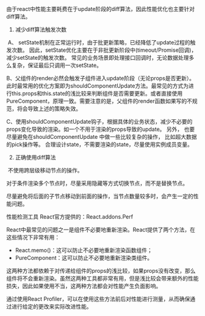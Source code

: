 由于react中性能主要耗费在于update阶段的diff算法，因此性能优化也主要针对diff算法。

1. 减少diff算法触发次数

​		A、 setState机制在正常运行时，由于批更新策略，已经降低了update过程的触发次数。
因此，setState优化主要在于非批更新阶段中(timeout/Promise回调)，减少setState的触发次数。
常见的业务场景即处理接口回调时，无论数据处理多么复杂，保证最后只调用一次setState。

​		B、父组件的render必然会触发子组件进入update阶段（无论props是否更新）。此时最常用的优化方案即为shouldComponentUpdate方法。最常见的方式为进行this.props和this.state的浅比较来判断组件是否需要更新。或者直接使用PureComponent，原理一致。需要注意的是，父组件的render函数如果写的不规范，将会导致上述的策略失效。

​		C、使用shouldComponentUpdate钩子，根据具体的业务状态，减少不必要的props变化导致的渲染。如一个不用于渲染的props导致的update。
另外， 也要尽量避免在shouldComponentUpdate 中做一些比较复杂的操作， 比如超大数据的pick操作等。
合理设计state，不需要渲染的state，尽量使用实例成员变量。

2. 正确使用diff算法

​	不使用跨层级移动节点的操作。

​	对于条件渲染多个节点时，尽量采用隐藏等方式切换节点，而不是替换节点。

​	尽量避免将后面的子节点移动到前面的操作，当节点数量较多时，会产生一定的性能问题。

性能检测工具
React官方提供的：React.addons.Perf







React中最常见的问题之一是组件不必要地重新渲染。React提供了两个方法，在这些情况下非常有用：

- React.memo()：这可以防止不必要地重新渲染函数组件；
- PureComponent：这可以防止不必要地重新渲染类组件。

这两种方法都依赖于对传递给组件的props的浅比较，如果props没有改变，那么组件将不会重新渲染。虽然这两种工具都非常有用，但是浅比较会带来额外的性能损失，因此如果使用不当，这两种方法都会对性能产生负面影响。

通过使用React Profiler，可以在使用这些方法前后对性能进行测量，从而确保通过进行给定的更改来实际改进性能。


 
